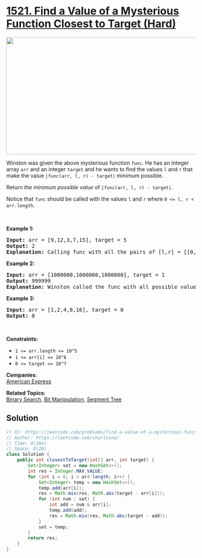 # [1521. Find a Value of a Mysterious Function Closest to Target (Hard)](https://leetcode.com/problems/find-a-value-of-a-mysterious-function-closest-to-target/)

<p><img alt="" src="https://assets.leetcode.com/uploads/2020/07/09/change.png" style="width: 635px; height: 312px;"></p>

<p>Winston was given the above mysterious function <code>func</code>. He has an integer array <code>arr</code> and an integer <code>target</code> and he wants to find the values&nbsp;<code>l</code> and <code>r</code>&nbsp;that make&nbsp;the value <code>|func(arr, l, r) - target|</code> minimum possible.</p>

<p>Return <em>the minimum possible value</em> of <code>|func(arr, l, r) - target|</code>.</p>

<p>Notice that <code>func</code> should be called with the values&nbsp;<code>l</code> and <code>r</code> where <code>0 &lt;= l, r &lt; arr.length</code>.</p>

<p>&nbsp;</p>
<p><strong>Example 1:</strong></p>

<pre><strong>Input:</strong> arr = [9,12,3,7,15], target = 5
<strong>Output:</strong> 2
<strong>Explanation:</strong> Calling func with all the pairs of [l,r] = [[0,0],[1,1],[2,2],[3,3],[4,4],[0,1],[1,2],[2,3],[3,4],[0,2],[1,3],[2,4],[0,3],[1,4],[0,4]], Winston got the following results [9,12,3,7,15,8,0,3,7,0,0,3,0,0,0]. The value closest to 5 is 7 and 3, thus the minimum difference is 2.
</pre>

<p><strong>Example 2:</strong></p>

<pre><strong>Input:</strong> arr = [1000000,1000000,1000000], target = 1
<strong>Output:</strong> 999999
<strong>Explanation:</strong> Winston called the func with all possible values of [l,r] and he always got 1000000, thus the min difference is 999999.
</pre>

<p><strong>Example 3:</strong></p>

<pre><strong>Input:</strong> arr = [1,2,4,8,16], target = 0
<strong>Output:</strong> 0
</pre>

<p>&nbsp;</p>
<p><strong>Constraints:</strong></p>

<ul>
	<li><code>1 &lt;= arr.length &lt;= 10^5</code></li>
	<li><code>1 &lt;= arr[i] &lt;= 10^6</code></li>
	<li><code>0 &lt;= target &lt;= 10^7</code></li>
</ul>


**Companies**:  
[American Express](https://leetcode.com/company/american-express)

**Related Topics**:  
[Binary Search](https://leetcode.com/tag/binary-search/), [Bit Manipulation](https://leetcode.com/tag/bit-manipulation/), [Segment Tree](https://leetcode.com/tag/segment-tree/)

## Solution 

```java
// OJ: https://leetcode.com/problems/find-a-value-of-a-mysterious-function-closest-to-target/
// Author: https://leetcode.com/charlesna/
// Time: O(20n)
// Space: O(20)
class Solution {
    public int closestToTarget(int[] arr, int target) {
        Set<Integer> set = new HashSet<>();
        int res = Integer.MAX_VALUE;
        for (int i = 0; i < arr.length; i++) {
            Set<Integer> temp = new HashSet<>();
            temp.add(arr[i]);
            res = Math.min(res, Math.abs(target - arr[i]));
            for (int num : set) {
                int add = num & arr[i];
                temp.add(add);
                res = Math.min(res, Math.abs(target - add));
            }
            set = temp;
        }
        return res;
    }
}
```